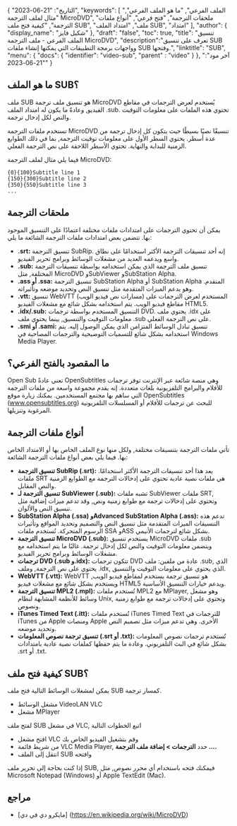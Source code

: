 {
"التاريخ": "21-06-2023",
  "keywords": [
"الملف الفرعي",
"ما هو الملف الفرعي",
"مثال لملف الترجمة MicroDVD",
"ملحقات الترجمة",
"فتح فرعي",
"أنواع ملفات الترجمة",
"كيفية فتح ملف SUB",
"ملف",
"امتداد الملف SUB",
"امتداد"
],
  "author": {
"display_name": "شكيل فايز"
},
"draft": "false",
"toc": true,
"title": "تنسيق الملف الفرعي - ملف الترجمة MicroDVD",
  "description":"تعرف على تنسيق SUB وواجهات برمجة التطبيقات التي يمكنها إنشاء ملفات SUB وفتحها.",
"linktitle": "SUB",
  "menu": {
    "docs": {
      "identifier": "video-sub",
"parent" : "video"
}
},
"آخر مود": "21-06-2023"
}

## ما هو الملف SUB؟

ملف SUB هو تنسيق ملف ترجمة MicroDVD يُستخدم لعرض الترجمات في مقاطع الفيديو, وعادةً ما يكون له امتداد الملف .sub. تحتوي هذه الملفات على معلومات التوقيت والنص لكل إدخال ترجمة.

تستخدم ملفات الترجمة MicroDVD تنسيقًا نصيًا بسيطًا حيث يتكون كل إدخال ترجمة من عدة أسطر. يحتوي السطر الأول على معلومات توقيت الترجمة, بما في ذلك الطوابع الزمنية للبداية والنهاية. تحتوي الأسطر اللاحقة على نص الترجمة الفعلي.

فيما يلي مثال لملف الترجمة MicroDVD:

```
{0}{100}Subtitle line 1
{150}{300}Subtitle line 2
{350}{550}Subtitle line 3
...
```

## ملحقات الترجمة

يمكن أن تحتوي الترجمات على امتدادات ملفات مختلفة اعتمادًا على التنسيق الموجود بها. تتضمن بعض امتدادات ملفات الترجمة الشائعة ما يلي:

- **.srt:** تنسيق الترجمة SubRip. إنه أحد تنسيقات الترجمة الأكثر استخدامًا على نطاق واسع ويدعمه العديد من مشغلات الوسائط وبرامج تحرير الفيديو.
- **.sub:** تنسيق ملف الترجمة الذي يمكن استخدامه بواسطة تنسيقات الترجمة المختلفة, مثل MicroDVD وSubViewer وSubStation Alpha.
- **.ass أو .ssa:** تنسيق الترجمة SubStation Alpha أو SubStation Alpha المتقدم. وهو يدعم الميزات المتقدمة مثل تنسيق النص وتحديد موضعه وتأثيراته.
- **.vtt:** تنسيق WebVTT (مسارات نص فيديو الويب) المستخدم لعرض الترجمات على مقاطع فيديو الويب. يتم استخدامه بشكل شائع مع مشغلات الفيديو HTML5.
- **.idx/.sub:** التنسيق المستخدم بواسطة ترجمات DVD. يحتوي ملف .idx على معلومات التوقيت والتنسيق, بينما يحتوي ملف .sub على نص الترجمة الفعلي.
- **.smi أو .sami:** تنسيق تبادل الوسائط المتزامن الذي يمكن الوصول إليه. يتم استخدامه بشكل شائع للتسميات التوضيحية والترجمات المصاحبة في Windows Media Player.

## ما المقصود بالفتح الفرعي؟

Open Sub تعني عادةً OpenSubtitles وهي منصة شائعة عبر الإنترنت توفر ترجمات للأفلام والبرامج التلفزيونية بلغات متعددة. إنه يقدم مجموعة واسعة من ملفات الترجمة التي ساهم بها مجتمع المستخدمين. يمكنك زيارة موقع OpenSubtitles (www.opensubtitles.org) للبحث عن ترجمات للأفلام أو المسلسلات التلفزيونية المرغوبة وتنزيلها.

## أنواع ملفات الترجمة

تأتي ملفات الترجمة بتنسيقات مختلفة, ولكل منها نوع الملف الخاص بها أو الامتداد الخاص بها. فيما يلي بعض أنواع ملفات الترجمة الشائعة:

- **تنسيق الترجمة SubRip (.srt):** يعد هذا أحد تنسيقات الترجمة الأكثر استخدامًا. ملفات SRT هي ملفات نصية عادية تحتوي على إدخالات الترجمة مع الطوابع الزمنية والنص المقابل.
- **تنسيق الترجمة لـ SubViewer (.sub):** تشبه ملفات SubViewer ملفات SRT, وتحتوي على إدخالات ترجمة مع طوابع زمنية ونص, وقد تدعم ميزات إضافية مثل تنسيق النص والألوان.
- **SubStation Alpha (.ssa) وAdvanced SubStation Alpha (.ass):** تدعم هذه التنسيقات الميزات المتقدمة مثل تنسيق النص والتصميم وتحديد المواقع وتأثيرات الرسوم المتحركة. تُستخدم ملفات SSA وASS بشكل شائع لترجمات الأنيمي.
- **تنسيق الترجمة MicroDVD (.sub):** يستخدم تنسيق MicroDVD ملفات .sub ويتضمن معلومات التوقيت والنص لكل إدخال ترجمة. غالبًا ما يتم استخدامه مع مشغلات الوسائط وبرامج تحرير الفيديو.
- **ترجمات DVD (.sub و.idx):** تتكون ترجمات DVD عادة من ملفين: ملف .sub, الذي يحتوي على نص الترجمة, وملف .idx, الذي يحتوي على معلومات التوقيت والتنسيق.
- **WebVTT (.vtt):** WebVTT هو تنسيق ترجمة يستخدم لمقاطع فيديو الويب, ويستخدم بشكل شائع مع مشغلات فيديو HTML5 ويدعم خيارات التنسيق الأساسية.
- **تنسيق الترجمة MPL2 (.mpl):** تُستخدم ملفات MPL2 مع MPlayer, وهو مشغل وسائط للأنظمة المشابهة لنظام Unix, وتحتوي على إدخالات ترجمة مع طوابع زمنية ونصوص.
- **iTunes Timed Text (.itt):** تُستخدم ملفات iTunes Timed Text للترجمات في iTunes من Apple ومنصات Apple الأخرى. وهي تدعم ميزات مثل تصميم النص وتحديد موضعه.
- **تنسيق ترجمة نصوص المعلومات (.srt أو .txt):** تُستخدم ترجمات نصوص المعلومات بشكل شائع في البث التلفزيوني. وعادة ما يتم حفظها كملفات نصية عادية بامتدادات .srt أو .txt.

## كيفية فتح ملف SUB؟

يمكن لمشغلات الوسائط التالية فتح ملف SUB كمسار ترجمة.

- مشغل الوسائط VideoLAN VLC
- مشغل MPlayer

لفتح ملف SUB في مشغل VLC, اتبع الخطوات التالية

- افتح مشغل VLC وقم بتشغيل الفيديو الخاص بك
- من شريط قائمة VLC Media Player, حدد **الترجمات > إضافة ملف الترجمة ....**
- انتقل إلى الملف SUB وافتحه

إذا كنت بحاجة إلى تحرير ملف SUB, فيمكنك فتحه باستخدام أي محرر نصوص, مثل Microsoft Notepad (Windows) أو Apple TextEdit (Mac).

## مراجع
* [مايكرو دي في دي] (https://en.wikipedia.org/wiki/MicroDVD)

